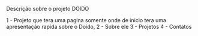 Descrição sobre o projeto DOIDO

1 - Projeto que tera uma pagina somente onde de inicio tera uma apresentação rapida sobre o Doido, 
2 - Sobre ele
3 - Projetos
4 - Contatos